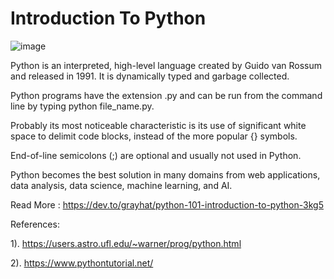 # Introduction To Python 


![image](https://user-images.githubusercontent.com/51136314/126344425-54f7126e-6ec1-4c0e-9a3e-f3c2f34fc8e1.png) 



Python is an interpreted, high-level language created by Guido van Rossum and released in 1991. It is dynamically typed and garbage collected.

Python programs have the extension .py and can be run from the command line by typing python file_name.py.

Probably its most noticeable characteristic is its use of significant white space to delimit code blocks, instead of the more popular {} symbols.

End-of-line semicolons (;) are optional and usually not used in Python.

Python becomes the best solution in many domains from web applications, data analysis, data science, machine learning, and AI. 
 
 
 Read More : https://dev.to/grayhat/python-101-introduction-to-python-3kg5 


References:

1). https://users.astro.ufl.edu/~warner/prog/python.html 

2). https://www.pythontutorial.net/ 


